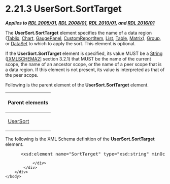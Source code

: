 <html dir="LTR" xmlns:mshelp="http://msdn.microsoft.com/mshelp" xmlns:ddue="http://ddue.schemas.microsoft.com/authoring/2003/5" xmlns:xlink="http://www.w3.org/1999/xlink" xmlns:tool="http://www.microsoft.com/tooltip">
    <head>
        <meta http-equiv="Content-Type" content="text/html; CHARSET=utf-8"></meta>
        <meta name="save" content="history"></meta>
        <title>2.21.3 UserSort.SortTarget</title>
        <xml>
            <mshelp:toctitle title="2.21.3 UserSort.SortTarget"></mshelp:toctitle>
            <mshelp:rltitle title="[MS-RDL]: UserSort.SortTarget"></mshelp:rltitle>
            <mshelp:keyword index="A" term="14e2df6d-524e-4978-8617-b8f260158042"></mshelp:keyword>
            <mshelp:attr name="DCSext.ContentType" value="open specification"></mshelp:attr>
            <mshelp:attr name="AssetID" value="14e2df6d-524e-4978-8617-b8f260158042"></mshelp:attr>
            <mshelp:attr name="TopicType" value="kbRef"></mshelp:attr>
            <mshelp:attr name="DCSext.Title" value="[MS-RDL]: UserSort.SortTarget" />
        </xml>
    </head>
    <body>
        <div id="header">
            <h1 class="heading">2.21.3 UserSort.SortTarget</h1>
        </div>
        <div id="mainSection">
            <div id="mainBody">
                <div id="allHistory" class="saveHistory"></div>
                <div id="sectionSection0" class="section" name="collapseableSection">
                    

<p><b><i>Applies to </i></b><a href="3ebe2912-4958-4832-b391-cad1f5e13338.htm"><b><i>RDL 2005/01</i></b></a><b><i>,
</i></b><a href="1e855f94-4617-47e4-b89e-0856c6cb420f.htm"><b><i>RDL 2008/01</i></b></a><b><i>,
</i></b><a href="3428e690-a348-4ec7-8a6a-8efb42d2cdee.htm"><b><i>RDL 2010/01</i></b></a><b><i>,
and </i></b><a href="52ce3983-2bfc-4e72-9359-42aaf5fe4509.htm"><b><i>RDL 2016/01</i></b></a></p>

<p>The <b>UserSort.SortTarget</b> element specifies the name of
a data region (<a href="e42fb86e-799a-4202-8845-ac38831efccb.htm">Tablix</a>, <a href="b0ab5524-7eb2-47a7-a4d3-230f5c8c5526.htm">Chart</a>, <a href="f01744d3-79fa-4f30-94bf-a1ffa6bde2ac.htm">GaugePanel</a>, <a href="6bb7b35c-e517-4444-a96b-9f2ccdd1a642.htm">CustomReportItem</a>, <a href="ea4c625c-0558-4fb3-b3b8-bde6c160b1e2.htm">List</a>, <a href="660db744-699e-4ca3-a2d6-a5cab4bcf9b0.htm">Table</a>, <a href="25419c0a-c7c6-43d7-8ca5-1af842666dcb.htm">Matrix</a>), <a href="dbfff811-1be7-4e8b-a5d2-6cc522317fbe.htm">Group</a>, or <a href="a14782b0-2e2f-4305-83a3-3de3fd750b6a.htm">DataSet</a> to which to apply
the sort. This element is optional.</p>

<p>If the <b>UserSort.SortTarget</b> element is specified, its
value MUST be a <a href="1ed81ef3-a683-45e3-aaad-bd2bbe71bc3d.htm">String</a>
(<a href="https://go.microsoft.com/fwlink/?LinkId=90610">[XMLSCHEMA2]</a>
section 3.2.1) that MUST be the name of the current scope, the name of an
ancestor scope, or the name of a peer scope that is a data region. If this
element is not present, its value is interpreted as that of the peer scope.</p>

<p>Following is the parent element of the <b>UserSort.SortTarget</b>
element.</p>

<table>
 <thead>
  <tr>
   <th>
   <p>Parent elements</p>
   </th>
  </tr>
 </thead>
 <tr>
  <td>
  <p><a href="8d0e03d6-924a-4c95-a22d-496f6ae645ef.htm">UserSort</a></p>
  </td>
 </tr>
</table>

<p>The following is the XML Schema definition of the <b>UserSort.SortTarget</b>
element.</p>

<dl>
<dd>
<div><pre> &lt;xsd:element name=&quot;SortTarget&quot; type=&quot;xsd:string&quot; minOccurs=&quot;0&quot; /&gt;
</pre></div>
</dd></dl>


                </div>
            </div>
        </div>
    </body>
</html>